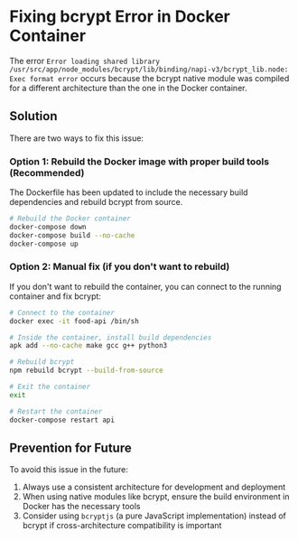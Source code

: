 # Fixing bcrypt Error in Docker Container

The error `Error loading shared library /usr/src/app/node_modules/bcrypt/lib/binding/napi-v3/bcrypt_lib.node: Exec format error` occurs because the bcrypt native module was compiled for a different architecture than the one in the Docker container.

## Solution

There are two ways to fix this issue:

### Option 1: Rebuild the Docker image with proper build tools (Recommended)

The Dockerfile has been updated to include the necessary build dependencies and rebuild bcrypt from source.

```bash
# Rebuild the Docker container
docker-compose down
docker-compose build --no-cache
docker-compose up
```

### Option 2: Manual fix (if you don't want to rebuild)

If you don't want to rebuild the container, you can connect to the running container and fix bcrypt:

```bash
# Connect to the container
docker exec -it food-api /bin/sh

# Inside the container, install build dependencies
apk add --no-cache make gcc g++ python3

# Rebuild bcrypt
npm rebuild bcrypt --build-from-source

# Exit the container
exit

# Restart the container
docker-compose restart api
```

## Prevention for Future

To avoid this issue in the future:

1. Always use a consistent architecture for development and deployment
2. When using native modules like bcrypt, ensure the build environment in Docker has the necessary tools
3. Consider using `bcryptjs` (a pure JavaScript implementation) instead of bcrypt if cross-architecture compatibility is important
